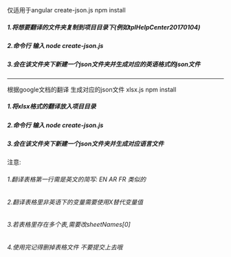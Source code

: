 仅适用于angular
create-json.js
npm install
##### 1.将想要翻译的文件夹复制到项目目录下(例如tplHelpCenter20170104)
##### 2.命令行 输入 node create-json.js
##### 3.会在该文件夹下新建一个json文件夹并生成对应的英语格式的json文件

--------------------------------------------------------
根据google文档的翻译 生成对应的json文件
xlsx.js
npm install
##### 1.将xlsx格式的翻译放入项目目录
##### 2.命令行 输入 node create-json.js
##### 3.会在该文件夹下新建一个json文件夹并生成对应语言文件

注意: 
###### 1.翻译表格第一行需是英文的简写: EN AR FR 类似的
###### 2.翻译表格里非英语下的变量需要使用X替代变量值
###### 3.若表格里存在多个表,需要改sheetNames[0]
###### 4.使用完记得删掉表格文件  不要提交上去哦
      
